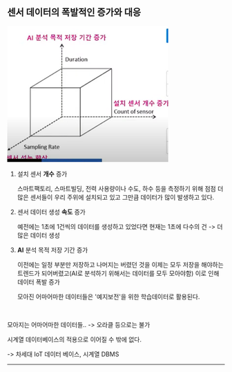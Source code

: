 ## 센서 데이터의 폭발적인 증가와 대응

<img src='../source/센서 데이터 세 축 증가.png'>

1. 설치 센서 **개수** 증가

   스마트팩토리, 스마트빌딩, 전력 사용량이나 수도, 하수 등을 측정하기 위해 점점 더 많은 센서들이 우리 주위에 설치되고 있고 그만큼 데이터가 많이 발생하고 있다.

2. 센서 데이터 생성 **속도** 증가

   예전에는 1초에 1건씩의 데이터를 생성하고 있었다면 현재는 1초에 다수의 건 -> 더 많은 데이터 생성

3. **AI** 분석 목적 저장 기간 증가

   이전에는 일정 부분만 저장하고 나머지는 버렸던 것을 이제는 모두 저장을 해야하는 트렌드가 되어버렸고(AI로 분석하기 위해서는 데이터를 모두 모아야함) 이로 인해 데이터 폭발 증가

   모아진 어마어마한 데이터들은 '예지보전'을 위한 학습데이터로 활용된다.

​    

모아지는 어마어마한 데이터들.. -> 오라클 등으로는 불가

시계열 데이터베이스의 적용으로 이어질 수 밖에 없다.

-> 차세대 IoT 데이터 베이스, 시계열 DBMS

---

